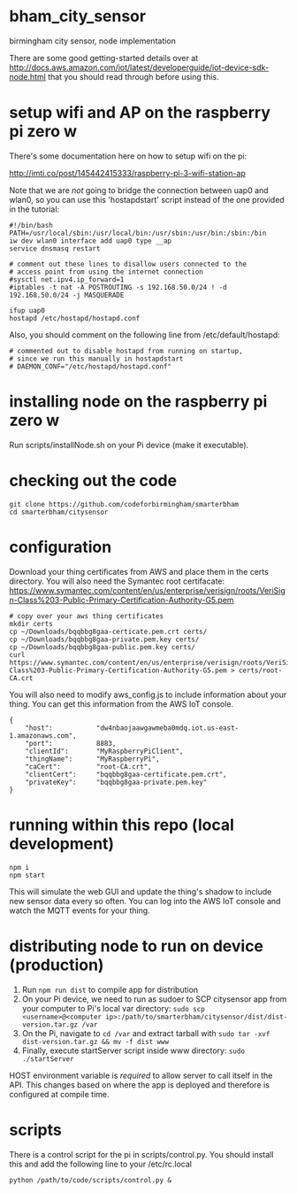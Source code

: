 # bham_city_sensor
birmingham city sensor, node implementation

There are some good getting-started details over at http://docs.aws.amazon.com/iot/latest/developerguide/iot-device-sdk-node.html that you should read through before using this.

# setup wifi and AP on the raspberry pi zero w

There's some documentation here on how to setup wifi on the pi:

http://imti.co/post/145442415333/raspberry-pi-3-wifi-station-ap

Note that we are *not* going to bridge the connection between uap0 and wlan0, so
you can use this 'hostapdstart' script instead of the one provided in the tutorial:

```
#!/bin/bash
PATH=/usr/local/sbin:/usr/local/bin:/usr/sbin:/usr/bin:/sbin:/bin
iw dev wlan0 interface add uap0 type __ap
service dnsmasq restart

# comment out these lines to disallow users connected to the
# access point from using the internet connection
#sysctl net.ipv4.ip_forward=1
#iptables -t nat -A POSTROUTING -s 192.168.50.0/24 ! -d 192.168.50.0/24 -j MASQUERADE

ifup uap0
hostapd /etc/hostapd/hostapd.conf
```

Also, you should comment on the following line from /etc/default/hostapd:

```
# commented out to disable hostapd from running on startup,
# since we run this manually in hostapdstart
# DAEMON_CONF="/etc/hostapd/hostapd.conf"
```

# installing node on the raspberry pi zero w

Run scripts/installNode.sh on your Pi device (make it executable).

# checking out the code

```
git clone https://github.com/codeforbirmingham/smarterbham
cd smarterbham/citysensor
```

# configuration

Download your thing certificates from AWS and place them in the certs directory. You will also need the Symantec root certifacate: https://www.symantec.com/content/en/us/enterprise/verisign/roots/VeriSign-Class%203-Public-Primary-Certification-Authority-G5.pem

```
# copy over your aws thing certificates
mkdir certs
cp ~/Downloads/bqqbbg8gaa-certicate.pem.crt certs/
cp ~/Downloads/bqqbbg8gaa-private.pem.key certs/
cp ~/Downloads/bqqbbg8gaa-public.pem.key certs/
curl https://www.symantec.com/content/en/us/enterprise/verisign/roots/VeriSign-Class%203-Public-Primary-Certification-Authority-G5.pem > certs/root-CA.crt
```

You will also need to modify aws_config.js to include information about your thing. You can get this information from the AWS IoT console.

```
{
    "host":           "dw4nbaojaawgawmeba0mdq.iot.us-east-1.amazonaws.com",
    "port":           8883,
    "clientId":       "MyRaspberryPiClient",
    "thingName":      "MyRaspberryPi",
    "caCert":         "root-CA.crt",
    "clientCert":     "bqqbbg8gaa-certificate.pem.crt",
    "privateKey":     "bqqbbg8gaa-private.pem.key"
} 
```

# running within this repo (local development)

```
npm i
npm start
```

This will simulate the web GUI and update the thing's shadow to include new sensor data every so often. You can log into the AWS IoT console and watch the MQTT events for your thing.

# distributing node to run on device (production)

1. Run `npm run dist` to compile app for distribution
2. On your Pi device, we need to run as sudoer to SCP citysensor app from your computer to Pi's local var directory: `sudo scp <username>@<computer ip>:/path/to/smarterbham/citysensor/dist/dist-version.tar.gz /var`
3. On the Pi, navigate to `cd /var` and extract tarball with `sudo tar -xvf dist-version.tar.gz && mv -f dist www`
4. Finally, execute startServer script inside www directory: `sudo ./startServer`

HOST environment variable is *required* to allow server to call itself in the API. This changes based on where the app is deployed and therefore is configured at compile time.

# scripts

There is a control script for the pi in scripts/control.py. You should install this and add the following line to your /etc/rc.local

```
python /path/to/code/scripts/control.py &
```
